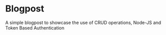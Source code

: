 # Blogpost
A simple blogpost to showcase the use of CRUD operations, Node-JS and Token Based Authentication
